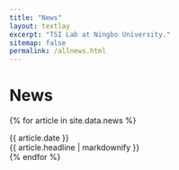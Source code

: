 ```yaml
---
title: "News"
layout: textlay
excerpt: "TSI Lab at Ningbo University."
sitemap: false
permalink: /allnews.html
---
```


# News

{% for article in site.data.news %}
  <div class="article-content">
    <span class="article-date">{{ article.date }}</span><br>
    <span class="article-headline">{{ article.headline | markdownify }}</span>
  </div>
{% endfor %}
